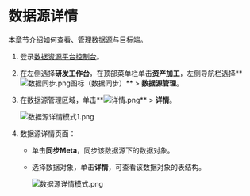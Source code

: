 # 数据源详情

本章节介绍如何查看、管理数据源与目标端。

1.  登录[数据资源平台控制台](https://dataq.console.aliyun.com)。

2.  在左侧选择**研发工作台**，在顶部菜单栏单击**资产加工**，左侧导航栏选择**![数据同步.png](https://static-aliyun-doc.oss-accelerate.aliyuncs.com/assets/img/zh-CN/7838239061/p204224.png)图标（数据同步）** \> **数据源管理**。

3.  在数据源管理区域，单击**![详情.png](https://static-aliyun-doc.oss-accelerate.aliyuncs.com/assets/img/zh-CN/0697899061/p204404.png)** \> **详情**。

    ![数据源详情模式1.png](https://static-aliyun-doc.oss-accelerate.aliyuncs.com/assets/img/zh-CN/0697899061/p204409.png)

4.  数据源详情页面：

    -   单击**同步Meta**，同步该数据源下的数据对象。
    -   选择数据对象，单击**详情**，可查看该数据对象的表结构。

        ![数据源详情模式.png](https://static-aliyun-doc.oss-accelerate.aliyuncs.com/assets/img/zh-CN/0697899061/p204405.png)


